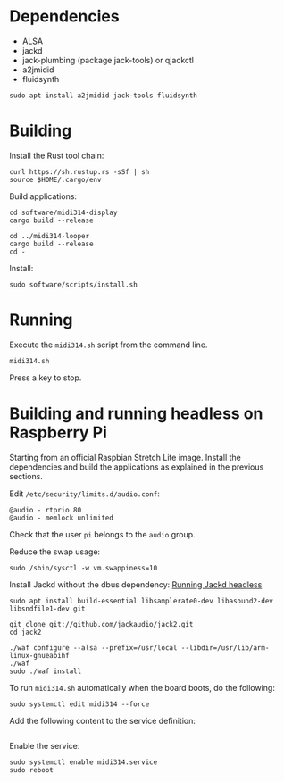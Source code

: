
Dependencies
============

* ALSA
* jackd
* jack-plumbing (package jack-tools) or qjackctl
* a2jmidid
* fluidsynth

```
sudo apt install a2jmidid jack-tools fluidsynth
```

Building
========

Install the Rust tool chain:

```
curl https://sh.rustup.rs -sSf | sh
source $HOME/.cargo/env
```

Build applications:

```
cd software/midi314-display
cargo build --release

cd ../midi314-looper
cargo build --release
cd -
```

Install:

```
sudo software/scripts/install.sh
```

Running
=======

Execute the `midi314.sh` script from the command line.

```
midi314.sh
```

Press a key to stop.

Building and running headless on Raspberry Pi
=============================================

Starting from an official Raspbian Stretch Lite image.
Install the dependencies and build the applications as explained in
the previous sections.

Edit `/etc/security/limits.d/audio.conf`:

```
@audio - rtprio 80
@audio - memlock unlimited
```

Check that the user `pi` belongs to the `audio` group.

Reduce the swap usage:

```
sudo /sbin/sysctl -w vm.swappiness=10
```

Install Jackd without the dbus dependency:
[Running Jackd headless](https://capocasa.net/jackd-headless)

```
sudo apt install build-essential libsamplerate0-dev libasound2-dev libsndfile1-dev git

git clone git://github.com/jackaudio/jack2.git
cd jack2

./waf configure --alsa --prefix=/usr/local --libdir=/usr/lib/arm-linux-gnueabihf
./waf
sudo ./waf install
```

To run `midi314.sh` automatically when the board boots, do the following:

```
sudo systemctl edit midi314 --force
```

Add the following content to the service definition:

```

```

Enable the service:

```
sudo systemctl enable midi314.service
sudo reboot
```
